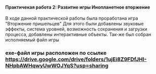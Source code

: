 #### Практичекая работа 2: Развитие игры Инопланетное вторжение
В ходе данной практической работы была проработана игра "Вторжение пришельцев" 
Для этого были добавлены звуковые эффекты, система уровней, возможность сохранения и загрузки процесса, добавлены интерактивные объекты. Так-же был собран исполняемый файл игры 

### exe-файл игры расположен по ссылке https://drive.google.com/drive/folders/1ujEi8Z9FDfJHI-NHpbAWHqwyUwWOJYqS?usp=sharing
